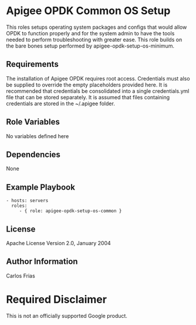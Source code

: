 Apigee OPDK Common OS Setup
=========

This roles setups operating system packages and configs that would allow OPDK to function properly and 
for the system admin to have the tools needed to perform troubleshooting with greater ease. This role builds on the 
bare bones setup performed by apigee-opdk-setup-os-minimum. 

Requirements
------------
The installation of Apigee OPDK requires root access. Credentials must also be supplied to override the empty placeholders
provided here. It is recommended that credentials be consolidated into a single credentials.yml file that can be stored 
separately. It is assumed that files containing credentials are stored in the ~/.apigee folder. 


Role Variables
--------------

No variables defined here

Dependencies
------------

None

Example Playbook
----------------

    - hosts: servers
      roles:
         - { role: apigee-opdk-setup-os-common }

License
-------

Apache License Version 2.0, January 2004

Author Information
------------------

Carlos Frias
<!-- BEGIN Google Required Disclaimer -->

# Required Disclaimer

This is not an officially supported Google product.
<!-- END Google Required Disclaimer -->